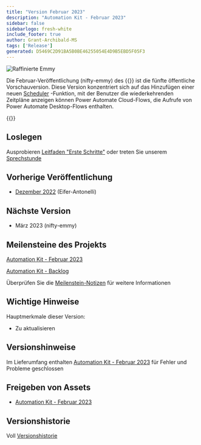 ```yaml
---
title: "Version Februar 2023"
description: "Automation Kit - Februar 2023"
sidebar: false
sidebarlogo: fresh-white
include_footer: true
author: Grant-Archibald-MS
tags: ['Release']
generated: D5469C2D91BA5B0BE46255054E4D9B5EBD5F05F3
---
```


![Raffinierte Emmy](/images/nifty-emmy.png)

Die Februar-Veröffentlichung (nifty-emmy) des {{<product-name>}} ist die fünfte öffentliche Vorschauversion. Diese Version konzentriert sich auf das Hinzufügen einer neuen [Scheduler](/de/features/scheduler) -Funktion, mit der Benutzer die wiederkehrenden Zeitpläne anzeigen können Power Automate Cloud-Flows, die Aufrufe von Power Automate Desktop-Flows enthalten.

{{<questions name="/content/de/releases/february-2023.json" completed="Vielen Dank für Ihr Feedback" showNavigationButtons="false" locale="de">}}

## Loslegen

Ausprobieren [Leitfaden "Erste Schritte"](/de/get-started) oder treten Sie unserem [Sprechstunde](/de/office-hours)

## Vorherige Veröffentlichung

- [Dezember 2022](/de/releases/december-2022) (Eifer-Antonelli)

## Nächste Version

- März 2023 (nifty-emmy)

## Meilensteine des Projekts

[Automation Kit - Februar 2023](https://github.com/orgs/microsoft/projects/486/views/9)

[Automation Kit - Backlog](https://github.com/orgs/microsoft/projects/486/views/1)

Überprüfen Sie die [Meilenstein-Notizen](/de/releases/milestones) für weitere Informationen

## Wichtige Hinweise

Hauptmerkmale dieser Version:

- Zu aktualisieren

## Versionshinweise

Im Lieferumfang enthalten [Automation Kit - Februar 2023](https://github.com/microsoft/powercat-automation-kit/releases/tag/AutomationKit-February2023) für Fehler und Probleme geschlossen

## Freigeben von Assets

- [Automation Kit - Februar 2023](https://github.com/microsoft/powercat-automation-kit/releases/tag/AutomationKit-February2023)

## Versionshistorie

Voll [Versionshistorie](/de/releases)

